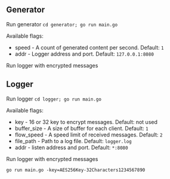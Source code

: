 ## Generator
Run generator `cd generator; go run main.go`

Available flags:
* speed - A count of generated content per second. Default: `1`
* addr - Logger address and port. Default: `127.0.0.1:8080`

Run logger with encrypted messages


## Logger

Run logger `cd logger; go run main.go`

Available flags:
* key - 16 or 32 key to encrypt messages. Default: not used
* buffer_size - A size of buffer for each client. Default: `1`
* flow_speed - A speed limit of received messages. Default: `2`
* file_path - Path to a log file. Default: `logger.log`
* addr - listen address and port. Default: `*:8080`

Run logger with encrypted messages

`go run main.go -key=AES256Key-32Characters1234567890`
